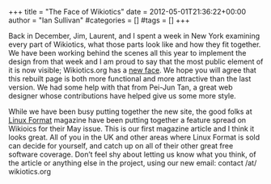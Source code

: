 +++
title = "The Face of Wikiotics"
date = 2012-05-01T21:36:22+00:00
author = "Ian Sullivan"
#categories = []
#tags = []
+++

Back in December, Jim, Laurent, and I spent a week in New York examining every part of Wikiotics, what those parts look like and how they fit together. We have been working behind the scenes all this year to implement the design from that week and I am proud to say that the most public element of it is now visible; Wikiotics.org has a [new face](/ "Wkiotics Front Page"). We hope you will agree that this rebuilt page is both more functional and more attractive than the last version. We had some help with that from Pei-Jun Tan, a great web designer whose contributions have helped give us some more style.

While we have been busy putting together the new site, the good folks at [Linux Format](https://linuxformat.com/ "Linux Format") magazine have been putting together a feature spread on Wikioics for their May issue. This is our first magazine article and I think it looks great. All of you in the UK and other areas where Linux Format is sold can decide for yourself, and catch up on all of their other great free software coverage. Don’t feel shy about letting us know what you think, of the article or anything else in the project, using our new email: contact /at/ wikiotics.org
